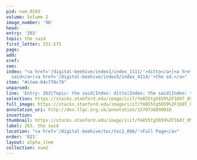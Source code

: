 ```yaml
---
pid: num_0293
volume: Volume 2
image_number: '96'
head: 
entry: '263'
topic: the said
first_letter: 251-275
page: 
add: 
xref: 
see: 
index: "<a href='/digital-beehive/index1/index_1111/'>ditto</a>|<a href='/digital-beehive/index4/index_3492/'>the
  said</a>|<a href='/digital-beehive/index5/index_4114/'>the sd.</a>"
item: "#item-04c770c79"
unparsed: 
line: 'Entry: 263|Topic: the said|Index: ditto|Index: the said|Index: the sd.|#item-04c770c79'
selection: https://stacks.stanford.edu/image/iiif/fm855tg5659%2F1607_0563/853,3517,2481,151/full/0/default.jpg
full_image: https://stacks.stanford.edu/image/iiif/fm855tg5659%2F1607_0563/full/full/0/default.jpg
annotation_uri: http://dev.llgc.org.uk/annotation/1570736890010
insertion: 
thumbnail: https://stacks.stanford.edu/image/iiif/fm855tg5659%2F1607_0563/853,3517,600,180/250,/0/default.jpg
label: 263. the said
location: "<a href='/digital-beehive/toc/toc2_086/'>Full Page</a>"
order: '021'
layout: alpha_item
collection: num2
---
```

